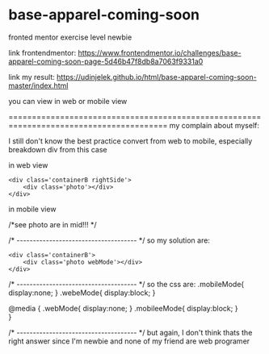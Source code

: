 # base-apparel-coming-soon
fronted mentor exercise level newbie


link frontendmentor: https://www.frontendmentor.io/challenges/base-apparel-coming-soon-page-5d46b47f8db8a7063f9331a0

link my result: https://udinjelek.github.io/html/base-apparel-coming-soon-master/index.html

you can view in web or mobile view


========================================================================================
my complain about myself:

I still don't know the best practice convert from web to mobile, 
especially breakdown div from this case

in web view
<div class='containerFlex'>
	<div class='containerA leftSide'>
		<div class='title'></div>
		<div class='article'></div>
	</div>

	<div class='containerB rightSide'>
		<div class='photo'></div>
	</div>
</div>


in mobile view
<div class='container viewFromTopToDown'>	
		<div class='title'></div>
		<div class='photo'></div>                       /*see photo are in mid!!! */
		<div class='article'></div>
</div>


/* ------------------------------------- */
so my solution are:
<div class='containerFlex'>
	<div class='containerA'>
		<div class='title'></div>
		<div class='photo mobileMode'></div>
		<div class='article'></div>
	</div>

	<div class='containerB'>
		<div class='photo webMode'></div>
	</div>
</div>


/* ------------------------------------- */
so the css are:
.mobileMode{
	display:none;
}
.webeMode{
	display:block;
}

@media {
	.webMode{
	display:none;
	}
	.mobileeMode{
		display:block;
	}	
}

/* ------------------------------------- */
but again, I don't think thats the right answer since I'm newbie and none of my friend are web programer
